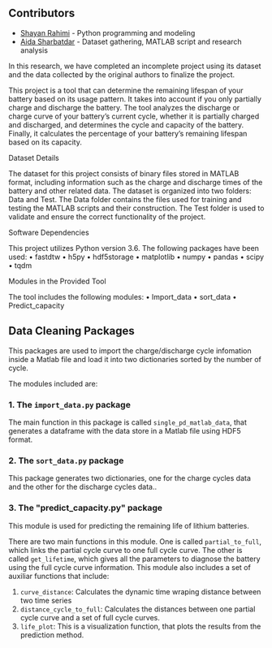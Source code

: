 ## Contributors

- [Shayan Rahimi](https://github.com/shawnerii) - Python programming and modeling
- [Aida Sharbatdar](https://github.com/aidashr) - Dataset gathering, MATLAB script and research analysis

In this research, we have completed an incomplete project using its dataset and the data collected by the original authors to finalize the project.

This project is a tool that can determine the remaining lifespan of your battery based on its usage pattern. It takes into account if you only partially charge and discharge the battery. The tool analyzes the discharge or charge curve of your battery’s current cycle, whether it is partially charged and discharged, and determines the cycle and capacity of the battery. Finally, it calculates the percentage of your battery’s remaining lifespan based on its capacity.

Dataset Details

The dataset for this project consists of binary files stored in MATLAB format, including information such as the charge and discharge times of the battery and other related data. The dataset is organized into two folders: Data and Test. The Data folder contains the files used for training and testing the MATLAB scripts and their construction. The Test folder is used to validate and ensure the correct functionality of the project.

Software Dependencies

This project utilizes Python version 3.6. The following packages have been used:
	•	fastdtw
	•	h5py
	•	hdf5storage
	•	matplotlib
	•	numpy
	•	pandas
	•	scipy
	•	tqdm

Modules in the Provided Tool

The tool includes the following modules:
	•	Import_data
	•	sort_data
	•	Predict_capacity


## Data Cleaning Packages

This packages are used to import the charge/discharge cycle infomation inside a Matlab file and load it into two dictionaries sorted by the number of cycle. 

The modules included are:

### 1.  The ``import_data.py`` package

The main function in this package is called ``single_pd_matlab_data``, that generates a dataframe with the data store in a Matlab file using HDF5 format.

### 2.  The ``sort_data.py`` package

This package generates two dictionaries, one for the charge cycles data and the other for the discharge cycles data..


### 3.  The "predict_capacity.py" package

This module is used for predicting the remaining life of lithium batteries. 

There are two main functions in this module. One is called ``partial_to_full``, which links the partial cycle curve to one full cycle curve. The other is called ``get_lifetime``, which gives all the parameters to diagnose the battery using the full cycle curve information. 
This module also includes a set of auxiliar functions that include:

1. ``curve_distance``: Calculates the dynamic time wraping distance between two time series
2. ``distance_cycle_to_full``: Calculates the distances between one partial cycle curve and a set of full cycle curves. 
3. ``life_plot``: This is a visualization function, that plots the results from the prediction method.



